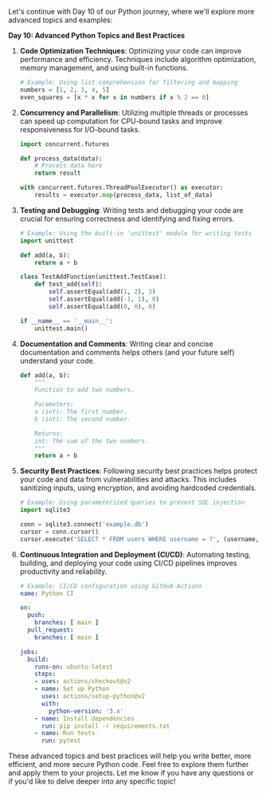 Let's continue with Day 10 of our Python journey, where we'll explore more advanced topics and examples:

**Day 10: Advanced Python Topics and Best Practices**

1. **Code Optimization Techniques**: Optimizing your code can improve performance and efficiency. Techniques include algorithm optimization, memory management, and using built-in functions.

   ```python
   # Example: Using list comprehension for filtering and mapping
   numbers = [1, 2, 3, 4, 5]
   even_squares = [x * x for x in numbers if x % 2 == 0]
   ```

2. **Concurrency and Parallelism**: Utilizing multiple threads or processes can speed up computation for CPU-bound tasks and improve responsiveness for I/O-bound tasks.

   ```python
   import concurrent.futures

   def process_data(data):
       # Process data here
       return result

   with concurrent.futures.ThreadPoolExecutor() as executor:
       results = executor.map(process_data, list_of_data)
   ```

3. **Testing and Debugging**: Writing tests and debugging your code are crucial for ensuring correctness and identifying and fixing errors.

   ```python
   # Example: Using the built-in 'unittest' module for writing tests
   import unittest

   def add(a, b):
       return a + b

   class TestAddFunction(unittest.TestCase):
       def test_add(self):
           self.assertEqual(add(1, 2), 3)
           self.assertEqual(add(-1, 1), 0)
           self.assertEqual(add(0, 0), 0)

   if __name__ == '__main__':
       unittest.main()
   ```

4. **Documentation and Comments**: Writing clear and concise documentation and comments helps others (and your future self) understand your code.

   ```python
   def add(a, b):
       """
       Function to add two numbers.

       Parameters:
       a (int): The first number.
       b (int): The second number.

       Returns:
       int: The sum of the two numbers.
       """
       return a + b
   ```

5. **Security Best Practices**: Following security best practices helps protect your code and data from vulnerabilities and attacks. This includes sanitizing inputs, using encryption, and avoiding hardcoded credentials.

   ```python
   # Example: Using parameterized queries to prevent SQL injection
   import sqlite3

   conn = sqlite3.connect('example.db')
   cursor = conn.cursor()
   cursor.execute('SELECT * FROM users WHERE username = ?', (username,))
   ```

6. **Continuous Integration and Deployment (CI/CD)**: Automating testing, building, and deploying your code using CI/CD pipelines improves productivity and reliability.

   ```yaml
   # Example: CI/CD configuration using GitHub Actions
   name: Python CI

   on:
     push:
       branches: [ main ]
     pull_request:
       branches: [ main ]

   jobs:
     build:
       runs-on: ubuntu-latest
       steps:
       - uses: actions/checkout@v2
       - name: Set up Python
         uses: actions/setup-python@v2
         with:
           python-version: '3.x'
       - name: Install dependencies
         run: pip install -r requirements.txt
       - name: Run tests
         run: pytest
   ```

These advanced topics and best practices will help you write better, more efficient, and more secure Python code. Feel free to explore them further and apply them to your projects. Let me know if you have any questions or if you'd like to delve deeper into any specific topic!
